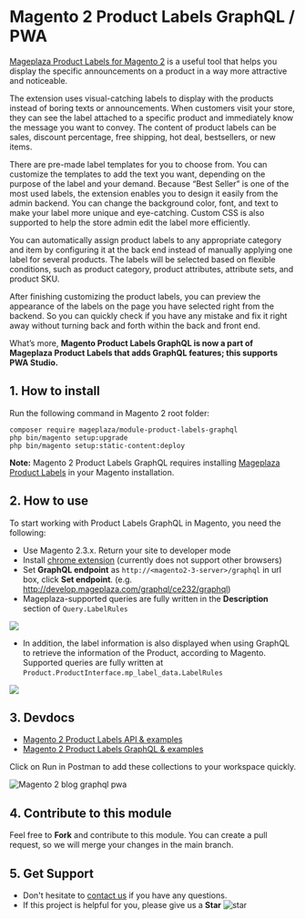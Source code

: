 # Magento 2 Product Labels GraphQL / PWA

[Mageplaza Product Labels for Magento 2](https://www.mageplaza.com/magento-2-product-labels/) is a useful tool that helps you display the specific announcements on a product in a way more attractive and noticeable. 

The extension uses visual-catching labels to display with the products instead of boring texts or announcements. When customers visit your store, they can see the label attached to a specific product and immediately know the message you want to convey. The content of product labels can be sales, discount percentage, free shipping, hot deal, bestsellers, or new items. 

There are pre-made label templates for you to choose from. You can customize the templates to add the text you want, depending on the purpose of the label and your demand. Because “Best Seller” is one of the most used labels, the extension enables you to design it easily from the admin backend. You can change the background color, font, and text to make your label more unique and eye-catching. Custom CSS is also supported to help the store admin edit the label more efficiently. 

You can automatically assign product labels to any appropriate category and item by configuring it at the back end instead of manually applying one label for several products. The labels will be selected based on flexible conditions, such as product category, product attributes, attribute sets, and product SKU. 

After finishing customizing the product labels, you can preview the appearance of the labels on the page you have selected right from the backend. So you can quickly check if you have any mistake and fix it right away without turning back and forth within the back and front end. 

What’s more, **Magento Product Labels GraphQL is now a part of Mageplaza Product Labels that adds GraphQL features; this supports PWA Studio.**

## 1. How to install

Run the following command in Magento 2 root folder:

```
composer require mageplaza/module-product-labels-graphql
php bin/magento setup:upgrade
php bin/magento setup:static-content:deploy
```

**Note:** Magento 2 Product Labels GraphQL requires installing [Mageplaza Product Labels](https://www.mageplaza.com/magento-2-product-labels/) in your Magento installation. 

## 2. How to use

To start working with Product Labels GraphQL in Magento, you need the following:

- Use Magento 2.3.x. Return your site to developer mode
- Install [chrome extension](https://chrome.google.com/webstore/detail/chromeiql/fkkiamalmpiidkljmicmjfbieiclmeij?hl=en) (currently does not support other browsers)
- Set **GraphQL endpoint** as `http://<magento2-3-server>/graphql` in url box, click **Set endpoint**. (e.g. http://develop.mageplaza.com/graphql/ce232/graphql)
- Mageplaza-supported queries are fully written in the **Description** section of `Query.LabelRules`

![](https://i.imgur.com/rjCYdtu.png)

- In addition, the label information is also displayed when using GraphQL to retrieve the information of the Product, according to Magento. Supported queries are fully written at `Product.ProductInterface.mp_label_data.LabelRules`


![](https://i.imgur.com/EfVzRxD.png)

## 3. Devdocs

- [Magento 2 Product Labels API & examples](https://documenter.getpostman.com/view/10589000/SzYXWeLf?version=latest)
- [Magento 2 Product Labels GraphQL & examples](https://documenter.getpostman.com/view/10589000/SzYXVygT?version=latest)

Click on Run in Postman to add these collections to your workspace quickly. 

![Magento 2 blog graphql pwa](https://i.imgur.com/lhsXlUR.gif)

## 4. Contribute to this module 

Feel free to **Fork** and contribute to this module. 
You can create a pull request, so we will merge your changes in the main branch. 

## 5. Get Support 

- Don't hesitate to [contact us](https://www.mageplaza.com/contact.html) if you have any questions. 
- If this project is helpful for you, please give us a **Star** ![star](https://i.imgur.com/S8e0ctO.png)

